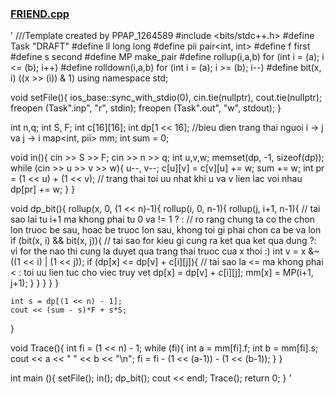 ### [FRIEND.cpp](https://ideone.com/jQADbi)
'
///Template created by PPAP_1264589
#include <bits/stdc++.h>
#define Task              "DRAFT"
#define ll                long long
#define pii               pair<int, int>
#define f                 first
#define s                 second
#define MP                make_pair
#define rollup(i,a,b)     for (int i = (a); i <= (b); i++)
#define rolldown(i,a,b)   for (int i = (a); i >= (b); i--)
#define bit(x, i)         ((x >> (i)) & 1)
using namespace std;

void setFile(){
    ios_base::sync_with_stdio(0), cin.tie(nullptr), cout.tie(nullptr);
    freopen (Task".inp", "r", stdin);
    freopen (Task".out", "w", stdout);
}

int n,q;
int S, F;
int c[16][16];
int dp[1 << 16]; //bieu dien trang thai nguoi i -> j va j -> i
map<int, pii> mm;
int sum = 0;

void in(){
    cin >> S >> F;
    cin >> n >> q;
    int u,v,w;
    memset(dp, -1, sizeof(dp));
    while (cin >> u >> v >> w){
        u--, v--;
        c[u][v] = c[v][u] += w;
        sum += w;
        int pr = (1 << u) + (1 << v); // trang thai toi uu nhat khi u va v lien lac voi nhau
        dp[pr] += w;
    }
}

void dp_bit(){
    rollup(x, 0, (1 << n)-1){
        rollup(i, 0, n-1){
            rollup(j, i+1, n-1){ // tai sao lai tu i+1 ma khong phai tu 0 va != 1 ? :
                               // ro rang chung ta co the chon lon truoc be sau, hoac be truoc lon sau, khong toi gi phai chon ca be va lon
                if (bit(x, i) && bit(x, j)){ // tai sao for kieu gi cung ra ket qua ket qua dung ?: vi for the nao thi cung la duyet qua trang thai truoc cua x thoi :)
                    int v = x &~ ((1 << i) | (1 << j));
                    if (dp[x] <= dp[v] + c[i][j]){   // tai sao la <= ma khong phai < : toi uu lien tuc cho viec truy vet
                        dp[x] = dp[v] + c[i][j];
                        mm[x] = MP(i+1, j+1);
                    }
                }
            }
        }
    }

    int s = dp[(1 << n) - 1];
    cout << (sum - s)*F + s*S;
}

void Trace(){
    int fi = (1 << n) - 1;
    while (fi){
        int a = mm[fi].f;
        int b = mm[fi].s;
        cout << a << " " << b << "\n";
        fi = fi - (1 << (a-1)) - (1 << (b-1));
    }
}

int main (){
    setFile();
    in();
    dp_bit();
    cout << endl;
    Trace();
    return 0;
}
'
